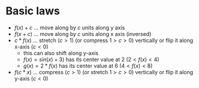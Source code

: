 # Basic laws
- $f(x) + c$ ... move along by $c$ units along y axis
- $f(x + c)$ ... move along by $c$ units along x axis (inversed)
- $c*f(x)$ ... stretch ($c>1$) (or compress $1 > c > 0$) vertically or flip it along x-axis ($c < 0$)
	- this can also shift along y-axis 
	- $f(x) = sin(x) + 3)$ has its center value at 2 ($2 < f(x) < 4$)
	- $g(x) = 2 * f(x)$ has its center value at 6 ($4 < f(x) < 8$)
- $f(c*x)$ ... compress ($c > 1$) (or stretch $1 > c > 0$) vertically or flip it along y-axis ($c < 0$)
